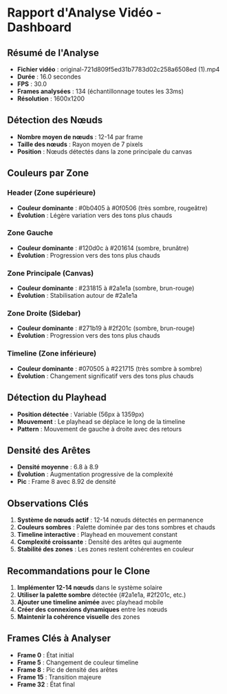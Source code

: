 # Rapport d'Analyse Vidéo - Dashboard

## Résumé de l'Analyse
- **Fichier vidéo** : original-721d809f5ed31b7783d02c258a6508ed (1).mp4
- **Durée** : 16.0 secondes
- **FPS** : 30.0
- **Frames analysées** : 134 (échantillonnage toutes les 33ms)
- **Résolution** : 1600x1200

## Détection des Nœuds
- **Nombre moyen de nœuds** : 12-14 par frame
- **Taille des nœuds** : Rayon moyen de 7 pixels
- **Position** : Nœuds détectés dans la zone principale du canvas

## Couleurs par Zone

### Header (Zone supérieure)
- **Couleur dominante** : #0b0405 à #0f0506 (très sombre, rougeâtre)
- **Évolution** : Légère variation vers des tons plus chauds

### Zone Gauche
- **Couleur dominante** : #120d0c à #201614 (sombre, brunâtre)
- **Évolution** : Progression vers des tons plus chauds

### Zone Principale (Canvas)
- **Couleur dominante** : #231815 à #2a1e1a (sombre, brun-rouge)
- **Évolution** : Stabilisation autour de #2a1e1a

### Zone Droite (Sidebar)
- **Couleur dominante** : #271b19 à #2f201c (sombre, brun-rouge)
- **Évolution** : Progression vers des tons plus chauds

### Timeline (Zone inférieure)
- **Couleur dominante** : #070505 à #221715 (très sombre à sombre)
- **Évolution** : Changement significatif vers des tons plus chauds

## Détection du Playhead
- **Position détectée** : Variable (56px à 1359px)
- **Mouvement** : Le playhead se déplace le long de la timeline
- **Pattern** : Mouvement de gauche à droite avec des retours

## Densité des Arêtes
- **Densité moyenne** : 6.8 à 8.9
- **Évolution** : Augmentation progressive de la complexité
- **Pic** : Frame 8 avec 8.92 de densité

## Observations Clés

1. **Système de nœuds actif** : 12-14 nœuds détectés en permanence
2. **Couleurs sombres** : Palette dominée par des tons sombres et chauds
3. **Timeline interactive** : Playhead en mouvement constant
4. **Complexité croissante** : Densité des arêtes qui augmente
5. **Stabilité des zones** : Les zones restent cohérentes en couleur

## Recommandations pour le Clone

1. **Implémenter 12-14 nœuds** dans le système solaire
2. **Utiliser la palette sombre** détectée (#2a1e1a, #2f201c, etc.)
3. **Ajouter une timeline animée** avec playhead mobile
4. **Créer des connexions dynamiques** entre les nœuds
5. **Maintenir la cohérence visuelle** des zones

## Frames Clés à Analyser
- **Frame 0** : État initial
- **Frame 5** : Changement de couleur timeline
- **Frame 8** : Pic de densité des arêtes
- **Frame 15** : Transition majeure
- **Frame 32** : État final
